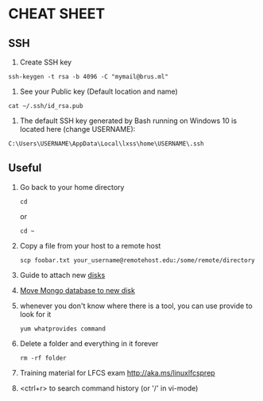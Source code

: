 # CHEAT SHEET
## SSH

1. Create SSH key

```Shell
ssh-keygen -t rsa -b 4096 -C "mymail@brus.ml"
```

1. See your Public key (Default location and name)

```Shell
cat ~/.ssh/id_rsa.pub 
```

1. The default SSH key generated by Bash running on Windows 10 is located here (change USERNAME):
```Shell
C:\Users\USERNAME\AppData\Local\lxss\home\USERNAME\.ssh
```


## Useful

1. Go back to your home directory

    ```Shell
    cd
    ```

    or 

    ```Shell
    cd ~
    ```

1. Copy a file from your host to a remote host



    ```Shell
    scp foobar.txt your_username@remotehost.edu:/some/remote/directory
    ```

1. Guide to attach new [disks](https://azure.microsoft.com/en-us/documentation/articles/virtual-machines-linux-classic-attach-disk/)

1. [Move Mongo database to new disk](http://stackoverflow.com/questions/5961145/changing-mongodb-data-store-directory)

1. whenever you don't know where there is a tool, you can use provide to look for it

    ```Shell
    yum whatprovides command
    ```

1. Delete a folder and everything in it forever

    ```Shell
    rm -rf folder
    ```

1. Training material for LFCS exam
http://aka.ms/linuxlfcsprep

1. <ctrl+r> to search command history (or '/' in vi-mode)
